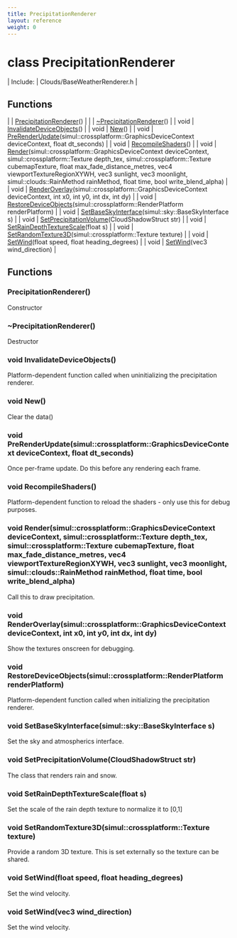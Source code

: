 ```yaml
---
title: PrecipitationRenderer
layout: reference
weight: 0
---
```

class PrecipitationRenderer
===

| Include: | Clouds/BaseWeatherRenderer.h |



Functions
---

|  | [PrecipitationRenderer](#PrecipitationRenderer)() |
|  | [~PrecipitationRenderer](#~PrecipitationRenderer)() |
| void | [InvalidateDeviceObjects](#InvalidateDeviceObjects)() |
| void | [New](#New)() |
| void | [PreRenderUpdate](#PreRenderUpdate)(simul::crossplatform::GraphicsDeviceContext deviceContext, float dt_seconds) |
| void | [RecompileShaders](#RecompileShaders)() |
| void | [Render](#Render)(simul::crossplatform::GraphicsDeviceContext deviceContext, simul::crossplatform::Texture depth_tex, simul::crossplatform::Texture cubemapTexture, float max_fade_distance_metres, vec4 viewportTextureRegionXYWH, vec3 sunlight, vec3 moonlight, simul::clouds::RainMethod rainMethod, float time, bool write_blend_alpha) |
| void | [RenderOverlay](#RenderOverlay)(simul::crossplatform::GraphicsDeviceContext deviceContext, int x0, int y0, int dx, int dy) |
| void | [RestoreDeviceObjects](#RestoreDeviceObjects)(simul::crossplatform::RenderPlatform renderPlatform) |
| void | [SetBaseSkyInterface](#SetBaseSkyInterface)(simul::sky::BaseSkyInterface s) |
| void | [SetPrecipitationVolume](#SetPrecipitationVolume)(CloudShadowStruct str) |
| void | [SetRainDepthTextureScale](#SetRainDepthTextureScale)(float s) |
| void | [SetRandomTexture3D](#SetRandomTexture3D)(simul::crossplatform::Texture texture) |
| void | [SetWind](#SetWind)(float speed, float heading_degrees) |
| void | [SetWind](#SetWind)(vec3 wind_direction) |


Functions
---
<a name="PrecipitationRenderer"></a>
###  PrecipitationRenderer()
Constructor
<a name="~PrecipitationRenderer"></a>
###  ~PrecipitationRenderer()
Destructor
<a name="InvalidateDeviceObjects"></a>
### void InvalidateDeviceObjects()
Platform-dependent function called when uninitializing the precipitation renderer.
<a name="New"></a>
### void New()
Clear the data()
<a name="PreRenderUpdate"></a>
### void PreRenderUpdate(simul::crossplatform::GraphicsDeviceContext deviceContext, float dt_seconds)
Once per-frame update. Do this before any rendering each frame.
<a name="RecompileShaders"></a>
### void RecompileShaders()
Platform-dependent function to reload the shaders - only use this for debug purposes.
<a name="Render"></a>
### void Render(simul::crossplatform::GraphicsDeviceContext deviceContext, simul::crossplatform::Texture depth_tex, simul::crossplatform::Texture cubemapTexture, float max_fade_distance_metres, vec4 viewportTextureRegionXYWH, vec3 sunlight, vec3 moonlight, simul::clouds::RainMethod rainMethod, float time, bool write_blend_alpha)
Call this to draw precipitation.
<a name="RenderOverlay"></a>
### void RenderOverlay(simul::crossplatform::GraphicsDeviceContext deviceContext, int x0, int y0, int dx, int dy)
Show the textures onscreen for debugging.
<a name="RestoreDeviceObjects"></a>
### void RestoreDeviceObjects(simul::crossplatform::RenderPlatform renderPlatform)
Platform-dependent function called when initializing the precipitation renderer.
<a name="SetBaseSkyInterface"></a>
### void SetBaseSkyInterface(simul::sky::BaseSkyInterface s)
Set the sky and atmospherics interface.
<a name="SetPrecipitationVolume"></a>
### void SetPrecipitationVolume(CloudShadowStruct str)
The class that renders rain and snow.
<a name="SetRainDepthTextureScale"></a>
### void SetRainDepthTextureScale(float s)
Set the scale of the rain depth texture to normalize it to [0,1]
<a name="SetRandomTexture3D"></a>
### void SetRandomTexture3D(simul::crossplatform::Texture texture)
Provide a random 3D texture. This is set externally so the texture can be shared.
<a name="SetWind"></a>
### void SetWind(float speed, float heading_degrees)
Set the wind velocity.
<a name="SetWind"></a>
### void SetWind(vec3 wind_direction)
Set the wind velocity.
